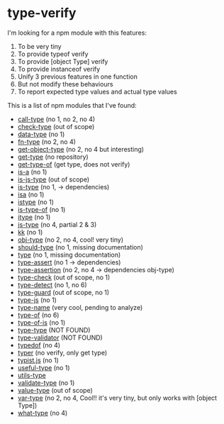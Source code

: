 # type-verify

I'm looking for a npm module with this features:

1. To be very tiny
2. To provide typeof verify
3. To provide [object Type] verify
4. To provide instanceof verify
5. Unify 3 previous features in one function 
6. But not modify these behaviours
7. To report expected type values and actual type values

This is a list of npm modules that I've found:

- [call-type](https://www.npmjs.com/package/call-type) (no 1, no 2, no 4)
- [check-type](https://www.npmjs.com/package/check-type) (out of scope)
- [data-type](https://www.npmjs.com/package/data-type) (no 1)
- [fn-type](https://www.npmjs.com/package/fn-type) (no 2, no 4)
- [get-object-type](https://www.npmjs.com/package/get-object-type) (no 2, no 4 but interesting)
- [get-type](https://www.npmjs.com/package/get-type) (no repository)
- [get-type-of](https://www.npmjs.com/package/get-type-of) (get type, does not verify)
- [is-a](https://www.npmjs.com/package/is-a) (no 1)
- [is-js-type](https://www.npmjs.com/package/is-js-type) (out of scope)
- [is-type](https://www.npmjs.com/package/is-type) (no 1, -> dependencies)
- [isa](https://www.npmjs.com/package/isa) (no 1)
- [istype](https://www.npmjs.com/package/istype) (no 1)
- [is-type-of](https://www.npmjs.com/package/is-type-of) (no 1)
- [itype](https://www.npmjs.com/package/itype) (no 1)
- [js-type](https://www.npmjs.com/package/js-type) (no 4, partial 2 & 3)
- [kk](https://www.npmjs.com/package/kk) (no 1)
- [obj-type](https://www.npmjs.com/package/obj-type) (no 2, no 4, cool! very tiny)
- [should-type](https://www.npmjs.com/package/should-type) (no 1, missing documentation)
- [type](https://www.npmjs.com/package/type) (no 1, missing documentation)
- [type-assert](https://www.npmjs.com/package/type-assert) (no 1 -> dependencies)
- [type-assertion](https://www.npmjs.com/package/type-assertion) (no 2, no 4 -> dependencies obj-type)
- [type-check](https://www.npmjs.com/package/type-check) (out of scope, no 1)
- [type-detect](https://www.npmjs.com/package/type-detect) (no 1, no 6)
- [type-guard](https://www.npmjs.com/package/type-guard) (out of scope, no 1)
- [type-js](https://www.npmjs.com/package/type-js) (no 1)
- [type-name](https://github.com/twada/type-name/blob/master/index.js) (very cool, pending to analyze)
- [type-of](https://www.npmjs.com/package/type-of) (no 6)
- [type-of-is](https://www.npmjs.com/package/type-of-is) (no 1)
- [type-type](https://www.npmjs.com/package/type-type) (NOT FOUND)
- [type-validator](https://www.npmjs.com/package/type-validator) (NOT FOUND)
- [typedof](https://www.npmjs.com/package/typedof) (no 4)
- [typer](https://www.npmjs.com/package/typer) (no verify, only get type)
- [typist.js](https://www.npmjs.com/package/typist.js) (no 1)
- [useful-type](https://www.npmjs.com/package/useful-type) (no 1)
- [utils-type](https://www.npmjs.com/package/utils-type)
- [validate-type](https://www.npmjs.com/package/validate-type) (no 1)
- [value-type](https://www.npmjs.com/package/value-type) (out of scope)
- [var-type](https://www.npmjs.com/package/var-type) (no 2, no 4, Cool!! it's very tiny, but only works with [object Type])
- [what-type](https://www.npmjs.com/package/what-type) (no 4)



